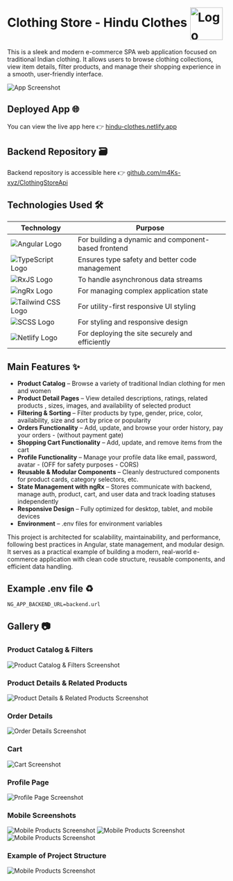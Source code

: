 # Clothing Store - Hindu Clothes <img src="./public/logo.png" alt="Logo" width="75" style="vertical-align: middle; line-height: 1.5;">

This is a sleek and modern e-commerce SPA web application focused on traditional Indian clothing. It allows users to browse clothing collections, view item details, filter products, and manage their shopping experience in a smooth, user-friendly interface.

<img src="./docs/app-screen-home-page.png" alt="App Screenshot"> 

## Deployed App 🌐

You can view the live app here 👉 [hindu-clothes.netlify.app](https://hindu-clothes.netlify.app/)

## Backend Repository 🗃️

Backend repository is accessible here 👉 [github.com/m4Ks-xyz/ClothingStoreApi](https://github.com/m4Ks-xyz/ClothingStoreApi/)

## Technologies Used 🛠️

| Technology | Purpose |
|------------|---------|
| ![Angular Logo](https://img.shields.io/badge/Angular-DD0031?style=flat&logo=angular&logoColor=white) | For building a dynamic and component-based frontend |
| ![TypeScript Logo](https://img.shields.io/badge/TypeScript-007ACC?style=flat&logo=typescript&logoColor=white) | Ensures type safety and better code management |
| ![RxJS Logo](https://img.shields.io/badge/RxJS-B7178C?style=flat&logo=ReactiveX&logoColor=white) | To handle asynchronous data streams |
| ![ngRx Logo](https://img.shields.io/badge/ngRx-7C4DFF?style=flat&logo=ngrx&logoColor=white) | For managing complex application state |
| ![Tailwind CSS Logo](https://img.shields.io/badge/TailwindCSS-06B6D4?style=flat&logo=tailwind-css&logoColor=white) | For utility-first responsive UI styling |
| ![SCSS Logo](https://img.shields.io/badge/SCSS-CC6699?style=flat&logo=sass&logoColor=white) | For styling and responsive design |
| ![Netlify Logo](https://img.shields.io/badge/Netlify-00C7B7?style=flat&logo=netlify&logoColor=white) | For deploying the site securely and efficiently |

## Main Features ✨

- **Product Catalog** – Browse a variety of traditional Indian clothing for men and women
- **Product Detail Pages** – View detailed descriptions, ratings, related products , sizes, images, and availability of selected product
- **Filtering & Sorting** – Filter products by type, gender, price, color, availability, size and sort by price or popularity
- **Orders Functionality** – Add, update, and browse your order history, pay your orders - (without payment gate)
- **Shopping Cart Functionality** – Add, update, and remove items from the cart
- **Profile Functionality** – Manage your profile data like email, password, avatar - (OFF for safety purposes - CORS)
- **Reusable & Modular Components** – Cleanly destructured components for product cards, category selectors, etc.
- **State Management with ngRx** – Stores communicate with backend, manage auth, product, cart, and user data  and track loading statuses independently
- **Responsive Design** – Fully optimized for desktop, tablet, and mobile devices
- **Environment** – .env files for environment variables

This project is architected for scalability, maintainability, and performance, following best practices in Angular, state management, and modular design. It serves as a practical example of building a modern, real-world e-commerce application with clean code structure, reusable components, and efficient data handling.

## Example .env file ♻️
```env
NG_APP_BACKEND_URL=backend.url
```

## Gallery 📷

### Product Catalog & Filters
<img src="./docs/app-screen-products-and-filters.png" alt="Product Catalog & Filters Screenshot">

### Product Details & Related Products
<img src="./docs/app-screen-product-details.png" alt="Product Details & Related Products Screenshot">

### Order Details
<img src="./docs/app-screen-order-details.png" alt="Order Details Screenshot">

### Cart
<img src="./docs/app-screen-cart.png" alt="Cart Screenshot">

### Profile Page
<img src="./docs/app-screen-profile.png" alt="Profile Page Screenshot">

### Mobile Screenshots
<img src="./docs/app-screen-mobile-products.png" alt="Mobile Products Screenshot">
<img src="./docs/app-screen-mobile-cart.png" alt="Mobile Products Screenshot">
<img src="./docs/app-screen-mobile-product-details.png" alt="Mobile Products Screenshot">

### Example of Project Structure
<img src="./docs/app-screen-structure.png" alt="Mobile Products Screenshot">

